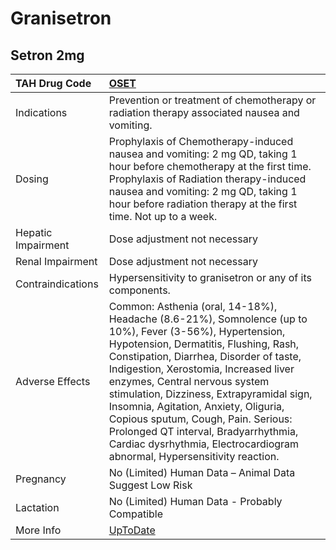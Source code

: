 # Granisetron

## Setron 2mg

| TAH Drug Code      | [OSET](https://www.tahsda.org.tw/drugs/hissearch.php?drug_code=OSET)                                                                                                                                                                                                                                                                                                                                                                                                                                                  |
|:-------------------|:----------------------------------------------------------------------------------------------------------------------------------------------------------------------------------------------------------------------------------------------------------------------------------------------------------------------------------------------------------------------------------------------------------------------------------------------------------------------------------------------------------------------|
| Indications        | Prevention or treatment of chemotherapy or radiation therapy associated nausea and vomiting.                                                                                                                                                                                                                                                                                                                                                                                                                          |
| Dosing             | Prophylaxis of Chemotherapy-induced nausea and vomiting: 2 mg QD, taking 1 hour before chemotherapy at the first time. Prophylaxis of Radiation therapy-induced nausea and vomiting: 2 mg QD, taking 1 hour before radiation therapy at the first time. Not up to a week.                                                                                                                                                                                                                                             |
| Hepatic Impairment | Dose adjustment not necessary                                                                                                                                                                                                                                                                                                                                                                                                                                                                                         |
| Renal Impairment   | Dose adjustment not necessary                                                                                                                                                                                                                                                                                                                                                                                                                                                                                         |
| Contraindications  | Hypersensitivity to granisetron or any of its components.                                                                                                                                                                                                                                                                                                                                                                                                                                                             |
| Adverse Effects    | Common: Asthenia (oral, 14-18%), Headache (8.6-21%), Somnolence (up to 10%), Fever (3-56%), Hypertension, Hypotension, Dermatitis, Flushing, Rash, Constipation, Diarrhea, Disorder of taste, Indigestion, Xerostomia, Increased liver enzymes, Central nervous system stimulation, Dizziness, Extrapyramidal sign, Insomnia, Agitation, Anxiety, Oliguria, Copious sputum, Cough, Pain. Serious: Prolonged QT interval, Bradyarrhythmia, Cardiac dysrhythmia, Electrocardiogram abnormal, Hypersensitivity reaction. |
| Pregnancy          | No (Limited) Human Data – Animal Data Suggest Low Risk                                                                                                                                                                                                                                                                                                                                                                                                                                                                |
| Lactation          | No (Limited) Human Data - Probably Compatible                                                                                                                                                                                                                                                                                                                                                                                                                                                                         |
| More Info          | [UpToDate](https://www.uptodate.com/contents/granisetron-drug-information)                                                                                                                                                                                                                                                                                                                                                                                                                                            |

